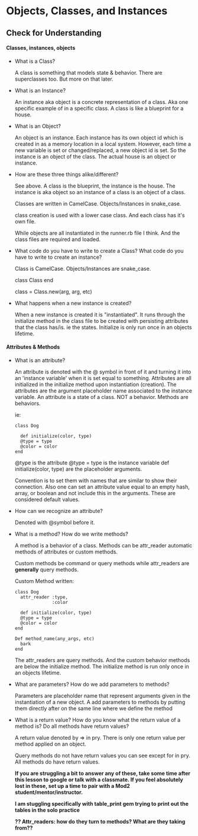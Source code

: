 # Objects, Classes, and Instances

## Check for Understanding

#### Classes, instances, objects


  * What is a Class?

      A class is something that models state & behavior. There are superclasses too. But more on that later.

  * What is an Instance?

      An instance aka object is a concrete representation of a class. Aka one specific example of in a specific class. A class is like a blueprint for a house.

  * What is an Object?

      An object is an instance. Each instance has its own object id which is created in as a memory location in a local system. However, each time a new variable is set or changed/replaced, a new object id is set. So the instance is an object of the class. The actual house is an object or instance.

  * How are these three things alike/different?

      See above. A class is the blueprint, the instance is the house. The instance is aka object so an instance of a class is an object of a class.

      Classes are written in CamelCase.
      Objects/Instances in snake_case.

      class creation is used with a lower case class. And each class has it's own file.

      While objects are all instantiated in the runner.rb file I think. And the class files are required and loaded.


  * What code do you have to write to create a Class? What code do you have to write to create an instance?

    Class is CamelCase.
    Objects/Instances are snake_case.

    class Class
    end

    class = Class.new(arg, arg, etc)

  * What happens when a new instance is created?

    When a new instance is created it is "instantiated". It runs through the initialize method in the class file to be created with persisting attributes that the class has/is. ie the states. Initialize is only run once in an objects lifetime.


#### Attributes & Methods


  * What is an attribute?

    An attribute is denoted with the @ symbol in front of it and turning it into an 'instance variable' when it is set equal to something. Attributes are all initialized in the initialize method upon instantiation (creation). The attributes are the argument placeholder name associated to the instance variable. An attribute is a state of a class. NOT a behavior. Methods are behaviors.

    ie:
    ```
    class Dog

      def initialize(color, type)
      @type = type
      @color = color
    end
      ```

      @type is the attribute
      @type = type is the instance variable
      def initialize(color, type) are the placeholder arguments.

      Convention is to set them with names that are similar to show their connection. Also one can set an attribute value equal to an empty hash, array, or boolean and not include this in the arguments. These are considered default values.

  * How can we recognize an attribute?

      Denoted with @symbol before it.

  * What is a method? How do we write methods?

    A method is a behavior of a class. Methods can be attr_reader automatic methods of attributes or custom methods.

    Custom methods be command or query methods while attr_readers are **generally** query methods.

    Custom Method written:
    ```
    class Dog
      attr_reader :type,
                  :color

      def initialize(color, type)
      @type = type
      @color = color
    end

    Def method_name(any_args, etc)
      bark
    end
      ```
    The attr_readers are query methods. And the custom behavior methods are below the initialize method. The initialize method is run only once in an objects lifetime.

  * What are parameters? How do we add parameters to methods?

    Parameters are placeholder name that represent arguments given in the instantiation of a new object. A add parameters to methods by putting them directly after on the same line where we define the method


  * What is a return value? How do you know what the return value of a method is? Do all methods have return values?

    A return value denoted by => in pry. There is only one return value per method applied on an object.

    Query methods do not have return values you can see except for in pry. All methods do have return values.

    **If you are struggling a bit to answer any of these, take some time after this lesson to google or talk with a classmate. If you feel absolutely lost in these, set up a time to pair with a Mod2 student/mentor/instructor.**

    **I am stuggling specifically with table_print gem trying to print out the tables in the solo practice**

    **?? Attr_readers: how do they turn to methods? What are they taking from??**
